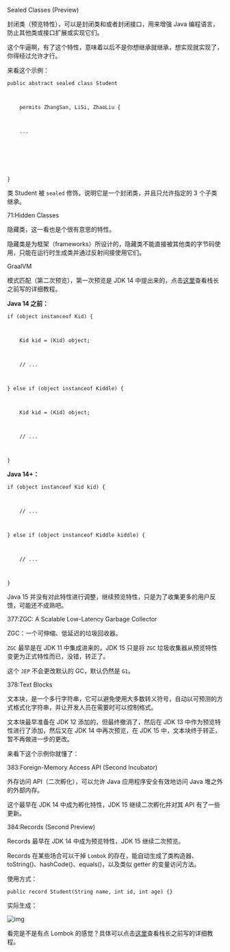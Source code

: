 Sealed Classes (Preview)

封闭类（预览特性），可以是封闭类和或者封闭接口，用来增强 Java 编程语言，防止其他类或接口扩展或实现它们。

这个牛逼啊，有了这个特性，意味着以后不是你想继承就继承，想实现就实现了，你得经过允许才行。

来看这个示例：

```
public abstract sealed class Student



    permits ZhangSan, LiSi, ZhaoLiu {



    ...



        



}
```

类 Student 被 `sealed` 修饰，说明它是一个封闭类，并且只允许指定的 3 个子类继承。

71:Hidden Classes

隐藏类，这一看也是个很有意思的特性。

隐藏类是为框架（frameworks）所设计的，隐藏类不能直接被其他类的字节码使用，只能在运行时生成类并通过反射间接使用它们。

GraalVM

模式匹配（第二次预览），第一次预览是 JDK 14 中提出来的，点击[这里](https://mp.weixin.qq.com/s?__biz=MzI3ODcxMzQzMw==&mid=2247493274&idx=1&sn=9aa8abcd70ce58d7ee6c0a44d73c8cf1&scene=21#wechat_redirect)查看栈长之前写的详细教程。

**Java 14 之前：**

```
if (object instanceof Kid) {



    Kid kid = (Kid) object;



    // ...



} else if (object instanceof Kiddle) {



    Kid kid = (Kid) object;



    // ...



}
```

**Java 14+：**

```
if (object instanceof Kid kid) {



    // ...



} else if (object instanceof Kiddle kiddle) {



    // ...



}
```

Java 15 并没有对此特性进行调整，继续预览特性，只是为了收集更多的用户反馈，可能还不成熟吧。

377:ZGC: A Scalable Low-Latency Garbage Collector

ZGC：一个可伸缩、低延迟的垃圾回收器。

`ZGC` 最早是在 JDK 11 中集成进来的，JDK 15 只是将 `ZGC` 垃圾收集器从预览特性变更为正式特性而已，没错，转正了。

这个 `JEP` 不会更改默认的 GC，默认仍然是 `G1`。

378:Text Blocks

文本块，是一个多行字符串，它可以避免使用大多数转义符号，自动以可预测的方式格式化字符串，并让开发人员在需要时可以控制格式。

文本块最早准备在 JDK 12 添加的，但最终撤消了，然后在 JDK 13 中作为预览特性进行了添加，然后又在 JDK 14 中再次预览，在 JDK 15 中，文本块终于转正，暂不再做进一步的更改。

来看下这个示例你就懂了：

383:Foreign-Memory Access API (Second Incubator)

外存访问 API（二次孵化），可以允许 Java 应用程序安全有效地访问 Java 堆之外的外部内存。

这个最早在 JDK 14 中成为孵化特性，JDK 15 继续二次孵化并对其 API 有了一些更新。

384:Records (Second Preview)

Records 最早在 JDK 14 中成为预览特性，JDK 15 继续二次预览。

Records 在某些场合可以干掉 `Lombok` 的存在，能自动生成了类构造器、toString()、hashCode()、equals()，以及类似 getter 的变量访问方法。

使用方式：

```
public record Student(String name, int id, int age) {}
```

实际生成：

![img](https://imgconvert.csdnimg.cn/aHR0cHM6Ly9tbWJpei5xcGljLmNuL21tYml6X3BuZy9UTlV3S2hWMEpwUlZMaERtY0twanZJelJQSzF4Nk1RUEJSbzVOOXlJdEpvUmNmY0h2cktuWnd0SXZNR1Q5TEloZUpBVDVoUWljRDF2aWE4bFNFVjNjMW1RLzY0MA?x-oss-process=image/format,png)

看完是不是有点 Lombok 的感觉？具体可以点击[这里](https://mp.weixin.qq.com/s?__biz=MzI3ODcxMzQzMw==&mid=2247494740&idx=1&sn=567f0699c0cba8506e5e447d73e17746&scene=21#wechat_redirect)查看栈长之前写的详细教程。